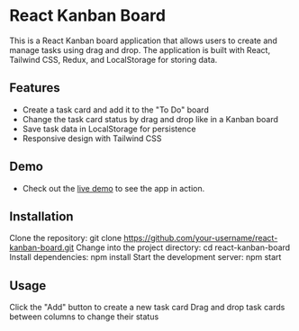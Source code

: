 # React Kanban Board
This is a React Kanban board application that allows users to create and manage tasks using drag and drop. The application is built with React, Tailwind CSS, Redux, and LocalStorage for storing data.

## Features
- Create a task card and add it to the "To Do" board
- Change the task card status by drag and drop like in a Kanban board
- Save task data in LocalStorage for persistence
- Responsive design with Tailwind CSS

## Demo
- Check out the [live demo](https://simple-kanban-fahimesti.netlify.app/) to see the app in action.

## Installation
Clone the repository: git clone https://github.com/your-username/react-kanban-board.git
Change into the project directory: cd react-kanban-board
Install dependencies: npm install
Start the development server: npm start

## Usage
Click the "Add" button to create a new task card
Drag and drop task cards between columns to change their status
